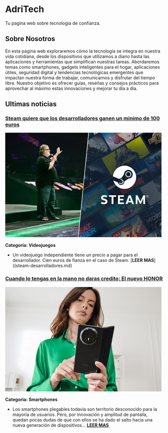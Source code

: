 # AdriTech
Tu pagina web sobre tecnologia de confianza.

## Sobre Nosotros
En esta página web exploraremos cómo la tecnología se integra en nuestra vida cotidiana, desde los dispositivos que utilizamos a diario hasta las aplicaciones y herramientas que simplifican nuestras tareas. Abordaremos temas como smartphones, gadgets inteligentes para el hogar, aplicaciones útiles, seguridad digital y tendencias tecnológicas emergentes que impactan nuestra forma de trabajar, comunicarnos y disfrutar del tiempo libre. Nuestro objetivo es ofrecer guías, reseñas y consejos prácticos para aprovechar al máximo estas innovaciones y mejorar tu día a día.

## Ultimas noticias
### [**Steam quiere que los desarrolladores ganen un minimo de 100 euros**](steam-desarrolladores.md)

![Steam](assets/steam.jpeg)

**Categoria: Videojuegos**
- Un videojuego independiente tiene un precio a pagar para el desarrollador. Cien euros de fianza en el caso de Steam. [**LEER MAS**]((steam-desarrolladores.md)

### [**Cuando lo tengas en la mano no daras credito: El nuevo HONOR**](honor-magic-v3.md)

![HONOR Magic V3](assets/honor-magic-v3.jpeg)

**Categoria: Smartphones**
- Los smartphones plegables todavía son territorio desconocido para la mayoría de usuarios. Pero, por innovación y amplitud de pantalla, quedan pocas dudas de que con ellos se ha dado el salto hacia una nueva generación de dispositivos... [**LEER MAS**](honor-magic-v3.md)
